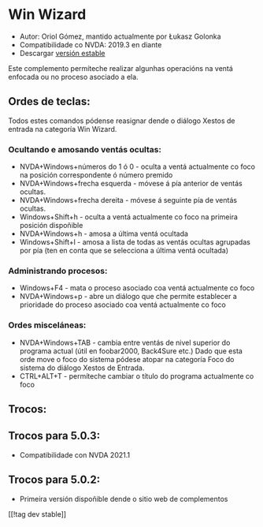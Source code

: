 # Win Wizard #

* Autor: Oriol Gómez, mantido actualmente por Łukasz Golonka
* Compatibilidade co NVDA: 2019.3 en diante
* Descargar [versión estable][1]

Este complemento permíteche realizar algunhas operacións na ventá enfocada
ou no proceso asociado a ela.

## Ordes de teclas:
Todos estes comandos pódense reasignar dende o diálogo Xestos de entrada na
categoría Win Wizard.
### Ocultando e amosando ventás ocultas:
* NVDA+Windows+números do 1 ó 0 - oculta a ventá actualmente co foco na
  posición correspondente ó número premido
* NVDA+Windows+frecha esquerda - móvese á pía anterior de ventás ocultas.
* NVDA+Windows+frecha dereita - móvese á seguinte pía de ventás ocultas.
* Windows+Shift+h - oculta a ventá actualmente co foco na primeira posición
  dispoñible
* NVDA+Windows+h - amosa a última ventá ocultada
* Windows+Shift+l - amosa a lista de todas as ventás ocultas agrupadas por
  pía (ten en conta que se selecciona a última ventá ocultada)

### Administrando procesos:
* Windows+F4 - mata o proceso asociado coa ventá actualmente co foco
* NVDA+Windows+p - abre un diálogo que che permite establecer a prioridade
  do proceso asociado coa ventá actualmente co foco

### Ordes misceláneas:
* NVDA+Windows+TAB - cambia entre ventás de nivel superior do programa
  actual (útil en foobar2000, Back4Sure etc.) Dado que esta orde move o foco
  do sistema pódese atopar na categoría Foco do sistema do diálogo Xestos de
  Entrada.
* CTRL+ALT+T - permíteche cambiar o título do programa actualmente co foco

## Trocos:

## Trocos para 5.0.3:

* Compatibilidade con NVDA 2021.1

## Trocos para 5.0.2:

- Primeira versión dispoñible dende o sitio web de complementos

[[!tag dev stable]]

[1]: https://addons.nvda-project.org/files/get.php?file=winwizard
